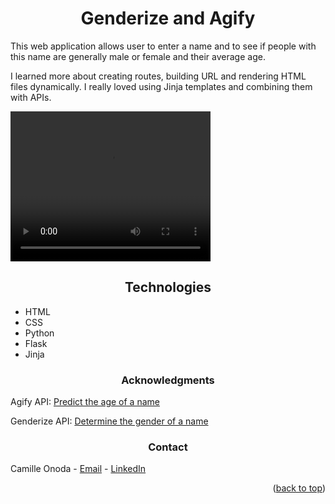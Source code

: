 <!DOCTYPE html>
<html lang="en">
<head>
    <meta charset="UTF-8">
    <meta name="viewport" content="width=device-width, initial-scale=1.0">
</head>
<body>
    <div>
        <h1 style="text-align: center;">Genderize and Agify</h1>
    </div>
    <p>This web application allows user to enter a name and to see if people with this name are generally male or female and their average age.</p>
    <p>I learned more about creating routes, building URL and rendering HTML files dynamically. I really loved using Jinja templates and combining them with APIs.</p>
    <video width="320" height="240" src="./genderize-agify.mp4" type=video/mp4>
    </video>
    <h2 style="text-align: center;">Technologies</h2>
    <ul>
    <li>HTML</li>
    <li>CSS</li>
    <li>Python</li>
    <li>Flask</li>
    <li>Jinja</li>
    </ul>
<h3 style="text-align: center;">Acknowledgments</h3>
<p>Agify API: <a href="https://agify.io/">Predict the age of a name</a></p>
<p>Genderize API: <a href="https://genderize.io/">Determine the gender of a name</a></p>
<h3 align="center">Contact</h3>
<p>Camille Onoda - <a href="mailto: info@camilleonoda.com">Email</a> - <a href="https://linkedin.com/in/camilleonoda">LinkedIn</a></p>
<p align="right">(<a href="#readme-top">back to top</a>)</p>
</body>
</html>